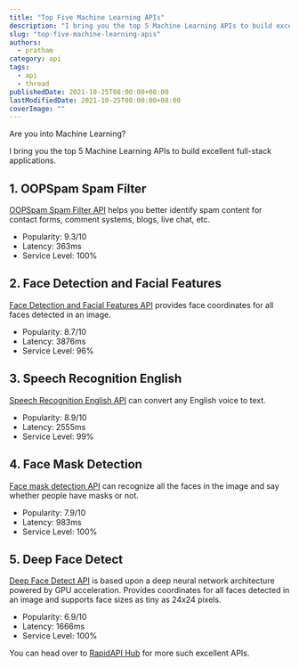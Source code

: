 ```yaml
---
title: "Top Five Machine Learning APIs"
description: "I bring you the top 5 Machine Learning APIs to build excellent full-stack applications."
slug: "top-five-machine-learning-apis"
authors:
  - pratham
category: api
tags:
  - api
  - thread
publishedDate: 2021-10-25T08:00:00+08:00
lastModifiedDate: 2021-10-25T08:00:00+08:00
coverImage: ""
---
```


<Lead>
  Are you into Machine Learning? 

  I bring you the top 5 Machine Learning APIs to build excellent full-stack applications.
</Lead>

## 1. OOPSpam Spam Filter

[OOPSpam Spam Filter API](https://rapidapi.com/oopspam/api/oopspam-spam-filter/?utm_source=guides.rapidapi.com&utm_medium=DevRel&utm_campaign=DevRel) helps you better identify spam content for contact forms, comment systems, blogs, live chat, etc.

- Popularity: 9.3/10
- Latency: 363ms
- Service Level: 100% 

## 2. Face Detection and Facial Features

[Face Detection and Facial Features API](https://rapidapi.com/eyerecognize/api/face-detection-and-facial-features/?utm_source=guides.rapidapi.com&utm_medium=DevRel&utm_campaign=DevRel) provides face coordinates for all faces detected in an image.

- Popularity: 8.7/10
- Latency: 3876ms
- Service Level: 96% 

## 3. Speech Recognition English

[Speech Recognition English API](https://rapidapi.com/hivoicy-vxmKOG2vl/api/speech-recognition-english1/?utm_source=guides.rapidapi.com&utm_medium=DevRel&utm_campaign=DevRel) can convert any English voice to text.

- Popularity: 8.9/10
- Latency: 2555ms
- Service Level: 99%

## 4. Face Mask Detection

[Face mask detection API](https://rapidapi.com/PresentID/api/face-mask-detection/?utm_source=guides.rapidapi.com&utm_medium=DevRel&utm_campaign=DevRel) can recognize all the faces in the image and say whether people have masks or not.

- Popularity: 7.9/10
- Latency: 983ms  
- Service Level: 100%

## 5. Deep Face Detect

[Deep Face Detect API](https://rapidapi.com/eyerecognize/api/deep-face-detect/?utm_source=guides.rapidapi.com&utm_medium=DevRel&utm_campaign=DevRel) is based upon a deep neural network architecture powered by GPU acceleration. Provides coordinates for all faces detected in an image and supports face sizes as tiny as 24x24 pixels.

- Popularity: 6.9/10
- Latency: 1666ms
- Service Level: 100%  

You can head over to [RapidAPI Hub](https://rapidapi.com/?utm_source=guides.rapidapi.com&utm_medium=DevRel&utm_campaign=DevRel) for more such excellent APIs. 
